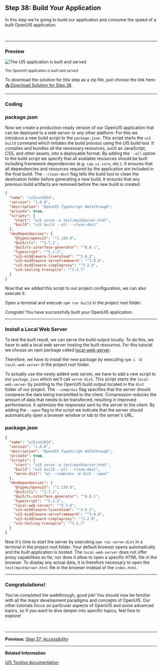 ## Step 38: Build Your Application

In this step we're going to build our application and consume the speed of a built OpenUI5 application.

&nbsp;

***

### Preview


![](https://sdk.openui5.org/docs/topics/loiofb12cea5ac9b45bb9007aac5a1a8689f_LowRes.png "The UI5 application is built and served")

<sup>*The OpenUI5 application is built and served*</sup>

To download the solution for this step as a zip file, just choose the link here: [📥 Download Solution for Step 38](https://sap-samples.github.io/ui5-typescript-walkthrough/ui5-typescript-walkthrough-step-38.zip).

***

### Coding

### package.json

Now we create a production-ready version of our OpenUI5 application that can be deployed to a web server or any other platform. For this we introduce a new build script to the `package.json`. This script starts the `ui5 build` command which initiates the build process using the UI5 build tool. It compiles and bundles all the necessary resources, such as JavaScript, CSS, and other assets, into a deployable format. By adding the `--all` option to the build script we specify that all available resources should be built including framework dependencies \(e.g. `sap.ui.core`, etc.\). It ensures that all dependencies and resources required by the application are included in the final build. The `--clean-dest` flag tells the build tool to clean the destination folder before generating a new build. It ensures that any previous build artifacts are removed before the new build is created.

```json
{
  "name": "ui5con2024",
  "version": "1.0.0",
  "description": "OpenUI5 TypeScript Walkthrough",
  "private": true,
  "scripts": {
    "start": "ui5 serve -o test/mockServer.html",
    "build": "ui5 build --all --clean-dest"
  },
  "devDependencies": {
    "@types/openui5": "^1.120.0",
    "@ui5/cli": "^3.7.1",
    "@ui5/ts-interface-generator": "^0.8.1",
    "typescript": "^5.2.2",
    "ui5-middleware-livereload": "^3.0.2",
    "ui5-middleware-serveframework": "^3.0.0",
    "ui5-middleware-simpleproxy": "^3.2.8",
    "ui5-tooling-transpile": "^3.2.7"
  }
}
```

Now that we added this script to our project configuration, we can also execute it:

Open a terminal and execute `npm run build` in the project root folder.

Congrats! You have successfully built your OpenUI5 application.

***

### Install a Local Web Server

To test the built result, we can serve the build output locally. To do this, we have to add a local web server hosting the built resources. For this tutorial we choose an npm package called [local-web-server](https://www.npmjs.com/package/local-web-server).

Therefore, we have to install the new package by executing `npm i -D local-web-server` in the project root folder.

To actually use the newly added web server, we have to add a new script to our `package.json` which we'll call `serve-dist`. This script starts the `local-web-server` by pointing to the OpenUI5 build output located in the `dist` folder of our project. The `--compress` flag specifies that the server should compress the data being transmitted to the client. Compression reduces the amount of data that needs to be transferred, resulting in improved performance. It optimizes the responses sent by the server to the client. By adding the `--open` flag to the script we indicate that the server should automatically open a browser window or tab to the server's URL.

### package.json

```json
{
  "name": "ui5con2024",
  "version": "1.0.0",
  "description": "OpenUI5 TypeScript Walkthrough",
  "private": true,
  "scripts": {
    "start": "ui5 serve -o test/mockServer.html",
    "build": "ui5 build --all --clean-dest",
    "serve-dist": "ws --compress -d dist --open"
  },
  "devDependencies": {
    "@types/openui5": "^1.120.0",
    "@ui5/cli": "^3.7.1",
    "@ui5/ts-interface-generator": "^0.8.1",
    "typescript": "^5.2.2",
    "local-web-server": "^5.3.0",
    "ui5-middleware-livereload": "^3.0.2",
    "ui5-middleware-serveframework": "^3.0.0",
    "ui5-middleware-simpleproxy": "^3.2.8",
    "ui5-tooling-transpile": "^3.2.7"
  }
}
```

Now it's time to start the server by executing `npm run serve-dist` in a terminal in the project root folder. Your default browser opens automatically and the built application is hosted. The `local-web-server` does not offer proxy capabilities so far, nor does it allow to open a specific HTML file in the browser. To display any actual data, it is therefore necessary to open the `test/mockServer.html` file in the browser instead of the `index.html`.

***

### Congratulations!

You've completed the walkthrough, good job! You should now be familiar with all the major development paradigms and concepts of OpenUI5. Our other tutorials focus on particular aspects of OpenUI5 and some advanced topics, so if you want to dive deeper into specific topics, feel free to explore!

&nbsp;

***

**Previous:** [Step 37: Accessibility](../37/README.md "In this step we're going to improve the accessibility of our app.")

***

**Related Information**

[UI5 Tooling documentation](https://sap.github.io/ui5-tooling/stable/)
